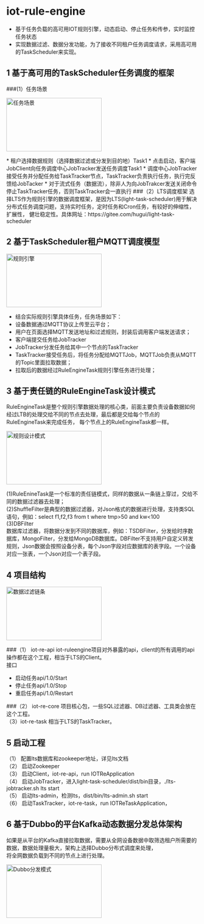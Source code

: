 # iot-rule-engine
* 基于任务负载的高可用IOT规则引擎，动态启动、停止任务和传参，实时监控任务状态
* 实现数据过滤、数据分发功能，为了接收不同租户任务调度请求，采用高可用的TaskScheduler来实现。
## 1 基于高可用的TaskScheduler任务调度的框架
###(1）任务场景
<p>
<img src="https://github.com/ziapple/iot-rule-engine/blob/master/iot-docs/3-1.png" alt="任务场景"  width="250" height="140">
</p>
* 租户选择数据规则（选择数据过滤或分发到目的地）Task1
* 点击启动，客户端JobClient向任务调度中心JobTracker发送任务调度Task1
* 调度中心JobTracker接受任务并分配任务给TaskTracker节点，TaskTracker负责执行任务，执行完反馈给JobTacker
* 对于流式任务（数据流），除非人为向JobTrakcer发送关闭命令停止TaskTracker任务，否则TaskTracker会一直执行
###（2）LTS调度框架
选择LTS作为规则引擎的数据调度框架，是因为LTS(light-task-scheduler)用于解决分布式任务调度问题，支持实时任务，定时任务和Cron任务，有较好的伸缩性，扩展性，
健壮稳定性。具体网址：https://gitee.com/hugui/light-task-scheduler

## 2 基于TaskScheduler租户MQTT调度模型
<p>
<img src="https://github.com/ziapple/iot-rule-engine/blob/master/iot-docs/3-2.png" alt="规则引擎"  width="250" height="140">
</p>

* 结合实际规则引擎具体任务，任务场景如下：<br>
* 设备数据通过MQTT协议上传至云平台；<br>
* 用户在页面选择MQTT发送地址和过滤规则，封装后调用客户端发送请求；<br>
* 客户端提交任务给JobTracker<br>
* JobTracker分发任务给其中一个节点的TaskTracker<br>
* TaskTracker接受任务后，将任务分配给MQTTJob，MQTTJob负责从MQTT的Topic里面拉取数据；<br>
* 拉取后的数据经过RuleEngineTask规则引擎任务进行处理；<br>
## 3 基于责任链的RuleEngineTask设计模式
  RuleEngineTask是整个规则引擎数据处理的核心类，前面主要负责设备数据如何经过LTB的处理交给不同的节点去处理，最后都是交给每个节点的RuleEngineTask来完成任务，
  每个节点上的RuleEngineTask都一样。
<p>
<img src="https://github.com/ziapple/iot-rule-engine/blob/master/iot-docs/3-3.png" alt="规则设计模式"  width="250" height="140">
</p>

(1)RuleEnineTask是一个标准的责任链模式，同样的数据从一条链上穿过，交给不同的数据过滤器去处理；<br>
(2)ShuffleFilter是典型的数据过滤器，对Json格式的数据进行处理，支持类SQL语句，例如：select f1,f2,f3 from t where tmp>50 and kw<100<br>
(3)DBFilter<br>
数据库过滤器，将数据分发到不同的数据库，例如：TSDBFilter，分发给时序数据库，MongoFilter，分发给MongoDB数据库。DBFilter不支持用户自定义转发规则，Json数据会按照设备分表，每个Json字段对应数据库的表字段。一个设备对应一张表，一个Json对应一个表子段。
## 4 项目结构
<p>
<img src="https://github.com/ziapple/iot-rule-engine/blob/master/iot-docs/3-4.png" alt="数据过滤链条"  width="250" height="140">
</p>

###（1）	iot-re-api
iot-ruleengine项目对外暴露的api，client的所有调用的api操作都在这个工程，相当于LTS的Client。<br>
  接口<br>
* 启动任务api/1.0/Start<br>
* 停止任务api/1.0/Stop<br>
* 重启任务api/1.0/Restart<br>

###（2）	iot-re-core
项目核心包，一些SQL过滤器、DB过滤器、工具类会放在这个工程。<br>
（3）iot-re-task
	相当于LTS的TaskTracker。<br>
## 5	启动工程
（1）	配置lts数据库和zookeeper地址，详见lts文档<br>
（2）	启动Zookeeper<br>
（3）	启动Client，iot-re-api，run IOTReApplication<br>
（4）	启动JobTracker，进入light-task-scheduler/dist/bin目录，./lts-jobtracker.sh lts start<br>
（5）	启动lts-admin，检测lts，dist/bin/lts-admin.sh start<br>
（6）	启动TaskTracker，iot-re-task，run IOTReTaskApplication，<br>
## 6	基于Dubbo的平台Kafka动态数据分发总体架构<br>
如果是从平台的Kafka直接拉取数据，需要从全网设备数据中取筛选租户所需要的数据，数据处理量极大，架构上选择Dubbo分布式调度来处理，<br>
将全网数据负载到不同的节点上进行处理。<br>
<p>
<img src="https://github.com/ziapple/iot-rule-engine/blob/master/iot-docs/3-5.png" alt="Dubbo分发模式"  width="250" height="140">
</p>


